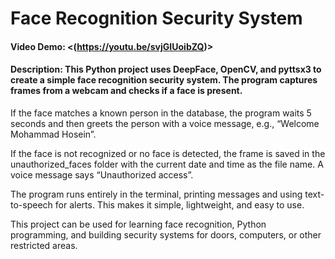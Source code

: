 # Face Recognition Security System

#### Video Demo:  <(https://youtu.be/svjGIUoibZQ)>

#### Description: This Python project uses DeepFace, OpenCV, and pyttsx3 to create a simple face recognition security system. The program captures frames from a webcam and checks if a face is present.

If the face matches a known person in the database, the program waits 5 seconds and then greets the person with a voice message, e.g., “Welcome Mohammad Hosein”.

If the face is not recognized or no face is detected, the frame is saved in the unauthorized_faces folder with the current date and time as the file name. A voice message says “Unauthorized access”.

The program runs entirely in the terminal, printing messages and using text-to-speech for alerts. This makes it simple, lightweight, and easy to use.

This project can be used for learning face recognition, Python programming, and building security systems for doors, computers, or other restricted areas.
